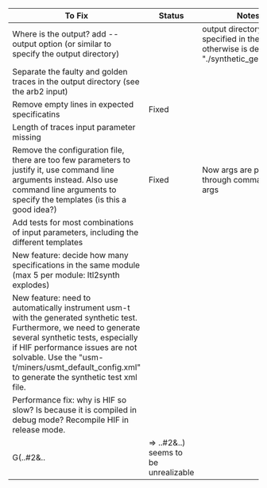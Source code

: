 | To Fix | Status | Notes |
|---|---|---|
| Where is the output? add --output option (or similar to specify the output directory) |  | output directory is specified in the config, otherwise is default to "./synthetic_gen_output" |
| Separate the faulty and golden traces in the output directory (see the arb2 input) |  |  |
| Remove empty lines in expected specificatins | Fixed |  |
| Length of traces input parameter missing |  |  |
| Remove the configuration file, there are too few parameters to justify it, use command line arguments instead. Also use command line arguments to specify the templates (is this a good idea?) | Fixed | Now args are provided through command line args |
| Add tests for most combinations of input parameters, including the different templates |  |  |
| New feature: decide how many specifications in the same module (max 5 per module: ltl2synth explodes) |  |  |
| New feature: need to automatically instrument usm-t with the generated synthetic test. Furthermore, we need to generate several synthetic tests, especially if HIF performance issues are not solvable. Use the "usm-t/miners/usmt_default_config.xml" to generate the synthetic test xml file. |  |  |
| Performance fix: why is HIF so slow? Is because it is compiled in debug mode? Recompile HIF in release mode. |  |  |
| G(..#2&.. |=> ..#2&..) seems to be unrealizable 